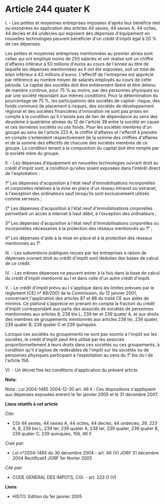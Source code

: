 # Article 244 quater K

I. - Les petites et moyennes entreprises imposées d'après leur bénéfice réel ou exonérées en application des articles 44
sexies, 44 sexies A, 44 octies, 44 decies et 44 undecies qui exposent des dépenses d'équipement en nouvelles technologies
peuvent bénéficier d'un crédit d'impôt égal à 20 % de ces dépenses.

Les petites et moyennes entreprises mentionnées au premier alinéa sont celles qui ont employé moins de 250 salariés et ont
réalisé soit un chiffre d'affaires inférieur à 50 millions d'euros au cours de l'année au titre de laquelle les dépenses
mentionnées au II ont été exposées, soit un total de bilan inférieur à 43 millions d'euros. L'effectif de l'entreprise est
apprécié par référence au nombre moyen de salariés employés au cours de cette période. Le capital des sociétés doit être
entièrement libéré et être détenu de manière continue, pour 75 % au moins, par des personnes physiques ou par une société
répondant aux mêmes conditions. Pour la détermination du pourcentage de 75 %, les participations des sociétés de capital-
risque, des fonds communs de placement à risques, des sociétés de développement régional et des sociétés financières
d'innovation ne sont pas prises en compte à la condition qu'il n'existe pas de lien de dépendance au sens des deuxième à
quatrième alinéas du 12 de l'article 39 entre la société en cause et ces dernières sociétés ou ces fonds. Pour les sociétés
membres d'un groupe au sens de l'article 223 A, le chiffre d'affaires et l'effectif à prendre en compte s'entendent
respectivement de la somme des chiffres d'affaires et de la somme des effectifs de chacune des sociétés membres de ce groupe.
La condition tenant à la composition du capital doit être remplie par la société mère du groupe.

II. - Les dépenses d'équipement en nouvelles technologies ouvrant droit au crédit d'impôt sont, à condition qu'elles soient
exposées dans l'intérêt direct de l'exploitation :

1° Les dépenses d'acquisition à l'état neuf d'immobilisations incorporelles et corporelles relatives à la mise en place d'un
réseau intranet ou extranet, à l'exception des ordinateurs sauf lorsqu'ils sont exclusivement utilisés comme serveurs ;

2° Les dépenses d'acquisition à l'état neuf d'immobilisations corporelles permettant un accès à internet à haut débit, à
l'exception des ordinateurs ;

3° Les dépenses d'acquisition à l'état neuf d'immobilisations corporelles ou incorporelles nécessaires à la protection des
réseaux mentionnés au 1° ;

4° Les dépenses d'aide à la mise en place et à la protection des réseaux mentionnés au 1°.

III. - Les subventions publiques reçues par les entreprises à raison de dépenses ouvrant droit au crédit d'impôt sont
déduites des bases de calcul de ce crédit.

IV. - Les mêmes dépenses ne peuvent entrer à la fois dans la base de calcul du crédit d'impôt mentionné au I et dans celle
d'un autre crédit d'impôt.

V. - Le crédit d'impôt prévu au I s'applique dans les limites prévues par le règlement (CE) n° 69/2001 de la Commission, du
12 janvier 2001, concernant l'application des articles 87 et 88 du traité CE aux aides de minimis. Ce plafond s'apprécie en
prenant en compte la fraction du crédit d'impôt correspondant aux parts des associés de sociétés de personnes mentionnées aux
articles 8, 238 bis L, 239 ter et 239 quater A, et aux droits des membres de groupements mentionnés aux articles 238 ter, 239
quater, 239 quater B, 239 quater C et 239 quinquies.

Lorsque ces sociétés ou groupements ne sont pas soumis à l'impôt sur les sociétés, le crédit d'impôt peut être utilisé par
les associés proportionnellement à leurs droits dans ces sociétés ou ces groupements, à condition qu'il s'agisse de
redevables de l'impôt sur les sociétés ou de personnes physiques participant à l'exploitation au sens du 1° bis du I de
l'article 156.

VI. - Un décret fixe les conditions d'application du présent article.

**Nota:**

Nota : Loi 2004-1485 2004-12-30 art. 46 II : Ces dispositions s'appliquent aux dépenses exposées entrent le 1er janvier 2005
et le 31 décembre 2007.

**Liens relatifs à cet article**

_Cite_:

  - CGI 44 sexies, 44 sexies A, 44 octies, 44 decies, 44 undecies, 39, 223 A, 8, 238 bis L, 239 ter, 239 quater A, 238 ter, 239 quater, 239 quater B, 239 quater C, 239 quinquies, 156, 46 II

_Créé par_:

  - Loi n°2004-1485 du 30 décembre 2004 - art. 46 (V) JORF 31 décembre 2004 Rectificatif JORF 1er février 2005

_Cité par_:

  - CODE GENERAL DES IMPOTS, CGI. - art. 223 O (V)

**Liens**:

  - HISTO: Edition du 1er janvier 2005
